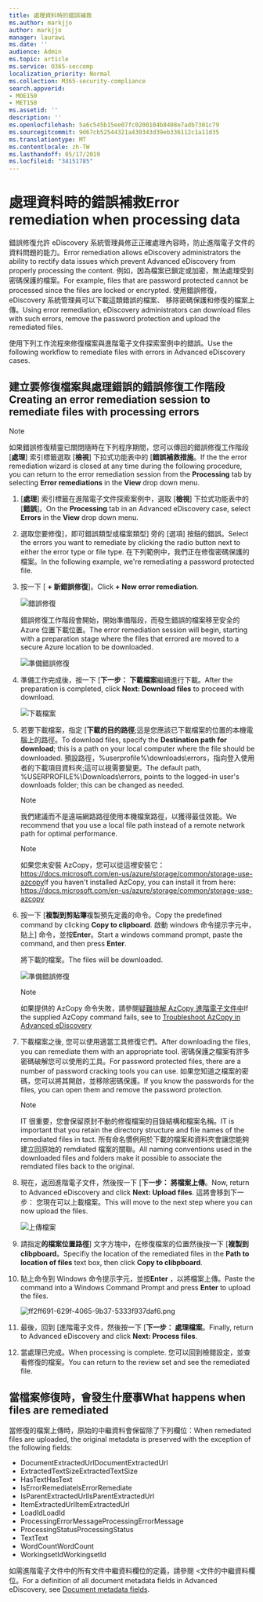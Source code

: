 ```yaml
---
title: 處理資料時的錯誤補救
ms.author: markjjo
author: markjjo
manager: laurawi
ms.date: ''
audience: Admin
ms.topic: article
ms.service: O365-seccomp
localization_priority: Normal
ms.collection: M365-security-compliance
search.appverid:
- MOE150
- MET150
ms.assetid: ''
description: ''
ms.openlocfilehash: 5a6c545b15ee07fc0200104b8408e7adb7301c79
ms.sourcegitcommit: 9d67cb52544321a430343d39eb336112c1a11d35
ms.translationtype: MT
ms.contentlocale: zh-TW
ms.lasthandoff: 05/17/2019
ms.locfileid: "34151785"
---
```

# <a name="error-remediation-when-processing-data"></a><span data-ttu-id="1e556-102">處理資料時的錯誤補救</span><span class="sxs-lookup"><span data-stu-id="1e556-102">Error remediation when processing data</span></span>

<span data-ttu-id="1e556-103">錯誤修復允許 eDiscovery 系統管理員修正正確處理內容時，防止進階電子文件的資料問題的能力。</span><span class="sxs-lookup"><span data-stu-id="1e556-103">Error remediation allows eDiscovery administrators the ability to rectify data issues which prevent Advanced eDiscovery from properly processing the content.</span></span> <span data-ttu-id="1e556-104">例如，因為檔案已鎖定或加密，無法處理受到密碼保護的檔案。</span><span class="sxs-lookup"><span data-stu-id="1e556-104">For example, files that are password protected cannot be processed since the files are locked or encrypted.</span></span> <span data-ttu-id="1e556-105">使用錯誤修復，eDiscovery 系統管理員可以下載這類錯誤的檔案、 移除密碼保護和修復的檔案上傳。</span><span class="sxs-lookup"><span data-stu-id="1e556-105">Using error remediation, eDiscovery administrators can download files with such errors, remove the password protection and upload the remediated files.</span></span>

<span data-ttu-id="1e556-106">使用下列工作流程來修復檔案與進階電子文件探索案例中的錯誤。</span><span class="sxs-lookup"><span data-stu-id="1e556-106">Use the following workflow to remediate files with errors in Advanced eDiscovery cases.</span></span>

## <a name="creating-an-error-remediation-session-to-remediate-files-with-processing-errors"></a><span data-ttu-id="1e556-107">建立要修復檔案與處理錯誤的錯誤修復工作階段</span><span class="sxs-lookup"><span data-stu-id="1e556-107">Creating an error remediation session to remediate files with processing errors</span></span>

>[!NOTE]
><span data-ttu-id="1e556-108">如果錯誤修復精靈已關閉隨時在下列程序期間，您可以傳回的錯誤修復工作階段 [**處理**] 索引標籤選取 [**檢視**] 下拉式功能表中的 [**錯誤補救措施**。</span><span class="sxs-lookup"><span data-stu-id="1e556-108">If the the error remediation wizard is closed at any time during the following procedure, you can return to the error remediation session from the **Processing** tab by selecting **Error remediations** in the **View** drop down menu.</span></span>

1. <span data-ttu-id="1e556-109">[**處理**] 索引標籤在進階電子文件探索案例中，選取 [**檢視**] 下拉式功能表中的 [**錯誤**]。</span><span class="sxs-lookup"><span data-stu-id="1e556-109">On the **Processing** tab in an Advanced eDiscovery case, select **Errors** in the **View** drop down menu.</span></span>

2. <span data-ttu-id="1e556-110">選取您要修復]，即可錯誤類型或檔案類型] 旁的 [選項] 按鈕的錯誤。</span><span class="sxs-lookup"><span data-stu-id="1e556-110">Select the errors you want to remediate by clicking the radio button next to either the error type or file type.</span></span>  <span data-ttu-id="1e556-111">在下列範例中，我們正在修復密碼保護的檔案。</span><span class="sxs-lookup"><span data-stu-id="1e556-111">In the following example, we're remediating a password protected file.</span></span>

3. <span data-ttu-id="1e556-112">按一下 [ **+ 新錯誤修復**]。</span><span class="sxs-lookup"><span data-stu-id="1e556-112">Click **+ New error remediation**.</span></span>

    ![錯誤修復](../media/8c2faf1a-834b-44fc-b418-6a18aed8b81a.png)

    <span data-ttu-id="1e556-114">錯誤修復工作階段會開始，開始準備階段，而發生錯誤的檔案移至安全的 Azure 位置下載位置。</span><span class="sxs-lookup"><span data-stu-id="1e556-114">The error remediation session will begin, starting with a preparation stage where the files that errored are moved to a secure Azure location to be downloaded.</span></span>

    ![準備錯誤修復](../media/390572ec-7012-47c4-a6b6-4cbb5649e8a8.png)

4. <span data-ttu-id="1e556-116">準備工作完成後，按一下 [**下一步： 下載檔案**繼續進行下載。</span><span class="sxs-lookup"><span data-stu-id="1e556-116">After the preparation is completed, click **Next: Download files** to proceed with download.</span></span>

    ![下載檔案](../media/6ac04b09-8e13-414a-9e24-7c75ba586363.png)

5. <span data-ttu-id="1e556-118">若要下載檔案，指定 [**下載的目的路徑**;這是您應該已下載檔案的位置的本機電腦上的路徑。</span><span class="sxs-lookup"><span data-stu-id="1e556-118">To download files, specify the **Destination path for download**; this is a path on your local computer where the file should be downloaded.</span></span>  <span data-ttu-id="1e556-119">預設路徑，%userprofile%\downloads\errors，指向登入使用者的下載項目資料夾;這可以視需要變更。</span><span class="sxs-lookup"><span data-stu-id="1e556-119">The default path, %USERPROFILE%\Downloads\errors, points to the logged-in user's downloads folder; this can be changed as needed.</span></span>

    >[!NOTE]
    ><span data-ttu-id="1e556-120">我們建議而不是遠端網路路徑使用本機檔案路徑，以獲得最佳效能。</span><span class="sxs-lookup"><span data-stu-id="1e556-120">We recommend that you use a local file path instead of a remote network path for optimal performance.</span></span>

    > [!NOTE]
    > <span data-ttu-id="1e556-121">如果您未安裝 AzCopy，您可以從這裡安裝它：https://docs.microsoft.com/en-us/azure/storage/common/storage-use-azcopy</span><span class="sxs-lookup"><span data-stu-id="1e556-121">If you haven't installed AzCopy, you can install it from here: https://docs.microsoft.com/en-us/azure/storage/common/storage-use-azcopy</span></span>

6. <span data-ttu-id="1e556-122">按一下 [**複製到剪貼簿**複製預先定義的命令。</span><span class="sxs-lookup"><span data-stu-id="1e556-122">Copy the predefined command by clicking **Copy to clipboard**.</span></span> <span data-ttu-id="1e556-123">啟動 windows 命令提示字元中，貼上] 命令，並按**Enter**。</span><span class="sxs-lookup"><span data-stu-id="1e556-123">Start a windows command prompt, paste the command, and then press **Enter**.</span></span>  

    <span data-ttu-id="1e556-124">將下載的檔案。</span><span class="sxs-lookup"><span data-stu-id="1e556-124">The files will be downloaded.</span></span>

    ![準備錯誤修復](../media/f364ab4d-31c5-4375-b69f-650f694a2f69.png)

    > [!NOTE]
    > <span data-ttu-id="1e556-126">如果提供的 AzCopy 命令失敗，請參閱[疑難排解 AzCopy 進階電子文件中](troubleshooting-azcopy.md)</span><span class="sxs-lookup"><span data-stu-id="1e556-126">If the supplied AzCopy command fails, see to [Troubleshoot AzCopy in Advanced eDiscovery](troubleshooting-azcopy.md)</span></span>

7. <span data-ttu-id="1e556-127">下載檔案之後, 您可以使用適當工具修復它們。</span><span class="sxs-lookup"><span data-stu-id="1e556-127">After downloading the files, you can remediate them with an appropriate tool.</span></span> <span data-ttu-id="1e556-128">密碼保護之檔案有許多密碼破解您可以使用的工具。</span><span class="sxs-lookup"><span data-stu-id="1e556-128">For password protected files, there are a number of password cracking tools you can use.</span></span> <span data-ttu-id="1e556-129">如果您知道之檔案的密碼，您可以將其開啟，並移除密碼保護。</span><span class="sxs-lookup"><span data-stu-id="1e556-129">If you know the passwords for the files, you can open them and remove the password protection.</span></span>
    > [!NOTE]
    > <span data-ttu-id="1e556-130">IT 很重要，您會保留原封不動的修復檔案的目錄結構和檔案名稱。</span><span class="sxs-lookup"><span data-stu-id="1e556-130">IT is important that you retain the directory structure and file names of the remediated files in tact.</span></span>  <span data-ttu-id="1e556-131">所有命名慣例用於下載的檔案和資料夾會讓您能夠建立回原始的 remdiated 檔案的關聯。</span><span class="sxs-lookup"><span data-stu-id="1e556-131">All naming conventions used in the downloaded files and folders make it possible to associate the remdiated files back to the original.</span></span>

8. <span data-ttu-id="1e556-132">現在，返回進階電子文件，然後按一下 [**下一步： 將檔案上傳**。</span><span class="sxs-lookup"><span data-stu-id="1e556-132">Now, return to Advanced eDiscovery and click **Next: Upload files**.</span></span>  <span data-ttu-id="1e556-133">這將會移到下一步： 您現在可以上載檔案。</span><span class="sxs-lookup"><span data-stu-id="1e556-133">This will move to the next step where you can now upload the files.</span></span>

    ![上傳檔案](../media/af3d8617-1bab-4ecd-8de0-22e53acba240.png)

9. <span data-ttu-id="1e556-135">請指定**的檔案位置路徑**] 文字方塊中，在修復檔案的位置然後按一下 [**複製到 clibpboard**。</span><span class="sxs-lookup"><span data-stu-id="1e556-135">Specifiy the location of the remediated files in the **Path to location of files** text box, then click **Copy to clibpboard**.</span></span>

10. <span data-ttu-id="1e556-136">貼上命令到 Windows 命令提示字元，並按**Enter** ，以將檔案上傳。</span><span class="sxs-lookup"><span data-stu-id="1e556-136">Paste the command into a Windows Command Prompt and press **Enter** to upload the files.</span></span>

    ![ff2ff691-629f-4065-9b37-5333f937daf6.png](../media/ff2ff691-629f-4065-9b37-5333f937daf6.png)

11. <span data-ttu-id="1e556-138">最後，回到 [進階電子文件，然後按一下 [**下一步： 處理檔案**。</span><span class="sxs-lookup"><span data-stu-id="1e556-138">Finally, return to Advanced eDiscovery and click **Next: Process files**.</span></span>

12. <span data-ttu-id="1e556-139">當處理已完成。</span><span class="sxs-lookup"><span data-stu-id="1e556-139">When processing is complete.</span></span>  <span data-ttu-id="1e556-140">您可以回到檢閱設定，並查看修復的檔案。</span><span class="sxs-lookup"><span data-stu-id="1e556-140">You can return to the review set and see the remediated file.</span></span>

## <a name="what-happens-when-files-are-remediated"></a><span data-ttu-id="1e556-141">當檔案修復時，會發生什麼事</span><span class="sxs-lookup"><span data-stu-id="1e556-141">What happens when files are remediated</span></span>

<span data-ttu-id="1e556-142">當修復的檔案上傳時，原始的中繼資料會保留除了下列欄位：</span><span class="sxs-lookup"><span data-stu-id="1e556-142">When remediated files are uploaded, the original metadata is preserved with the exception of the following fields:</span></span> 

- <span data-ttu-id="1e556-143">DocumentExtractedUrl</span><span class="sxs-lookup"><span data-stu-id="1e556-143">DocumentExtractedUrl</span></span>
- <span data-ttu-id="1e556-144">ExtractedTextSize</span><span class="sxs-lookup"><span data-stu-id="1e556-144">ExtractedTextSize</span></span>
- <span data-ttu-id="1e556-145">HasText</span><span class="sxs-lookup"><span data-stu-id="1e556-145">HasText</span></span>
- <span data-ttu-id="1e556-146">IsErrorRemediate</span><span class="sxs-lookup"><span data-stu-id="1e556-146">IsErrorRemediate</span></span>
- <span data-ttu-id="1e556-147">IsParentExtractedUrl</span><span class="sxs-lookup"><span data-stu-id="1e556-147">IsParentExtractedUrl</span></span>
- <span data-ttu-id="1e556-148">ItemExtractedUrl</span><span class="sxs-lookup"><span data-stu-id="1e556-148">ItemExtractedUrl</span></span>
- <span data-ttu-id="1e556-149">LoadId</span><span class="sxs-lookup"><span data-stu-id="1e556-149">LoadId</span></span>
- <span data-ttu-id="1e556-150">ProcessingErrorMessage</span><span class="sxs-lookup"><span data-stu-id="1e556-150">ProcessingErrorMessage</span></span>
- <span data-ttu-id="1e556-151">ProcessingStatus</span><span class="sxs-lookup"><span data-stu-id="1e556-151">ProcessingStatus</span></span>
- <span data-ttu-id="1e556-152">Text</span><span class="sxs-lookup"><span data-stu-id="1e556-152">Text</span></span>
- <span data-ttu-id="1e556-153">WordCount</span><span class="sxs-lookup"><span data-stu-id="1e556-153">WordCount</span></span>
- <span data-ttu-id="1e556-154">WorkingsetId</span><span class="sxs-lookup"><span data-stu-id="1e556-154">WorkingsetId</span></span>

<span data-ttu-id="1e556-155">如需進階電子文件中的所有文件中繼資料欄位的定義，請參閱 <<c0>文件的中繼資料欄位。</span><span class="sxs-lookup"><span data-stu-id="1e556-155">For a definition of all document metadata fields in Advanced eDiscovery, see [Document metadata fields](document-metadata-fields.md).</span></span>